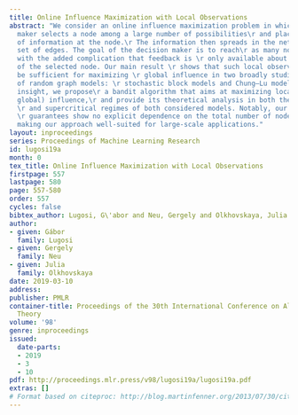 ```yaml
---
title: Online Influence Maximization with Local Observations
abstract: "We consider an online influence maximization problem in which a\r decision
  maker selects a node among a large number of possibilities\r and places a piece
  of information at the node.\r The information then spreads in the network on a random
  set of edges. The goal of the decision maker is to reach\r as many nodes as possible,
  with the added complication that feedback is \r only available about the degree
  of the selected node. Our main result \r shows that such local observations can
  be sufficient for maximizing \r global influence in two broadly studied families
  of random graph models: \r stochastic block models and Chung–Lu models. With this
  insight, we propose\r a bandit algorithm that aims at maximizing local (and thus
  global) influence,\r and provide its theoretical analysis in both the subcritical
  \r and supercritical regimes of both considered models. Notably, our performance
  \r guarantees show no explicit dependence on the total number of nodes in the network,\r
  making our approach well-suited for large-scale applications."
layout: inproceedings
series: Proceedings of Machine Learning Research
id: lugosi19a
month: 0
tex_title: Online Influence Maximization with Local Observations
firstpage: 557
lastpage: 580
page: 557-580
order: 557
cycles: false
bibtex_author: Lugosi, G\'abor and Neu, Gergely and Olkhovskaya, Julia
author:
- given: Gábor
  family: Lugosi
- given: Gergely
  family: Neu
- given: Julia
  family: Olkhovskaya
date: 2019-03-10
address: 
publisher: PMLR
container-title: Proceedings of the 30th International Conference on Algorithmic Learning
  Theory
volume: '98'
genre: inproceedings
issued:
  date-parts:
  - 2019
  - 3
  - 10
pdf: http://proceedings.mlr.press/v98/lugosi19a/lugosi19a.pdf
extras: []
# Format based on citeproc: http://blog.martinfenner.org/2013/07/30/citeproc-yaml-for-bibliographies/
---
```


